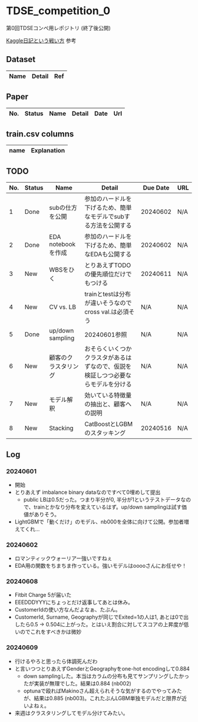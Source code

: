 # TDSE_competition_0

第0回TDSEコンペ用レポジトリ (終了後公開)

[Kaggle日記という戦い方](https://zenn.dev/fkubota/articles/3d8afb0e919b555ef068) 参考

## Dataset

|Name|Detail|Ref|
|---|---|---|

## Paper

|No.|Status|Name|Detail|Date|Url|
|---|---|---|---|---|---|

## train.csv columns

|name|Explanation|
|----|----|

## TODO

|No.|Status|Name|Detail|Due Date|URL|
|---|---|---|---|---|---|
| 1 | Done | subの仕方を公開 | 参加のハードルを下げるため、簡単なモデルでsubする方法を公開する | 20240602 | N/A |
| 2 | Done | EDA notebookを作成 | 参加のハードルを下げるため、簡単なEDAも公開する | 20240602 | N/A |
| 3 | New | WBSをひく | とりあえずTODOの優先順位だけでもつける | 20240611 | N/A |
| 4 | New | CV vs. LB | trainとtestは分布が違いそうなのでcross val.は必須そう | N/A | N/A |
| 5 | Done | up/down sampling | 20240601参照 | N/A | N/A |
| 6 | New | 顧客のクラスタリング | おそらくいくつかクラスタがあるはずなので、仮説を検証しつつ必要ならモデルを分ける | N/A | N/A |
| 7 | New | モデル解釈 | 効いている特徴量の抽出と、顧客への説明 | N/A | N/A |
| 8 | New | Stacking | CatBoostとLGBMのスタッキング | 20240516 | N/A |

## Log

### 20240601

- 開始
- とりあえず imbalance binary dataなのですべて0埋めして提出
  - public LBは0.5だった。つまり半分が0, 半分が1というテストデータなので、trainとかなり分布を変えているはず。up/down samplingは試す価値がありそう。
- LightGBMで「動くだけ」のモデル、nb000を全体に向けて公開。参加者増えてくれ...
  
### 20240602

- ロマンティックウォーリアー強いですねぇ
- EDA用の関数をちまちま作っている。強いモデルはooooさんにお任せや！

### 20240608

- Fitbit Charge 5が届いた
- EEEDDDYYYにちょっとだけ返事してあとは休み。
- CustomerIdの使い方なんだよなぁ、たぶん。
- CustomerId, Surname, Geographyが同じでExited=1の人は1, あとは0で出したら0.5 -> 0.504に上がった。とはいえ割合に対してスコアの上昇度が低いのでこれをすべきかは微妙

### 20240609

- 行けるやろと思ったら体調死んだわ
- と言いつつとりあえずGenderとGeographyをone-hot encodingして0.884
  - down samplingした。本当はカラムの分布も見てサンプリングしたかったが実装が無理でした。結果は0.884 (nb002)
  - optunaで殴ればMakinoさん超えられそうな気がするのでやってみたが、結果は0.885 (nb003)。これたぶんLGBM単独モデルだと限界が近いよねぇ。
- 来週はクラスタリングしてモデル分けてみたい。